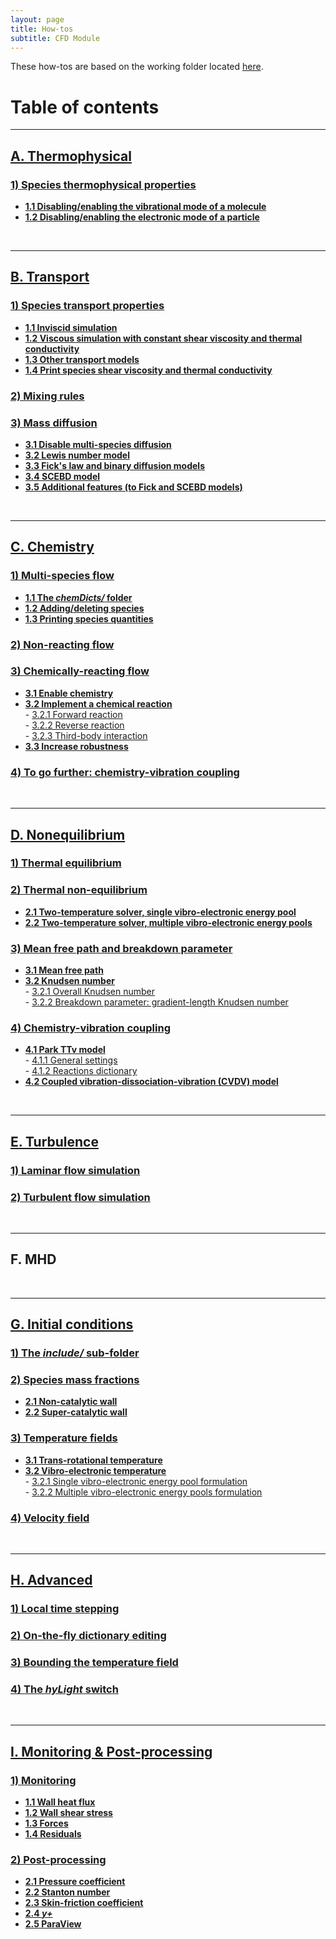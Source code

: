 ```yaml
---
layout: page
title: How-tos
subtitle: CFD Module
---
```


These how-tos are based on the working folder located [here](https://github.com/vincentcasseau/hyStrath/tree/master/run/hyStrath/hy2Foam/genericCase).  

# Table of contents

---  
## [A. Thermophysical](https://vincentcasseau.github.io/how-tos-cfd-thermophysical/)
### [1) Species thermophysical properties](https://vincentcasseau.github.io/how-tos-cfd-thermophysical/#1-species-thermophysical-properties)
+ **[1.1 Disabling/enabling the vibrational mode of a molecule](https://vincentcasseau.github.io/how-tos-cfd-thermophysical/#11-disablingenabling-the-vibrational-mode-of-a-molecule)**  
+ **[1.2 Disabling/enabling the electronic mode of a particle](https://vincentcasseau.github.io/how-tos-cfd-thermophysical/#12-disablingenabling-the-electronic-mode-of-a-particle)**  

<br>

---  
## [B. Transport](https://vincentcasseau.github.io/how-tos-cfd-transport/)
### [1) Species transport properties](https://vincentcasseau.github.io/how-tos-cfd-transport/#1-individual-shear-viscosity-and-thermal-conductivity)
+ **[1.1 Inviscid simulation](https://vincentcasseau.github.io/how-tos-cfd-transport/#11-inviscid-simulation)**  
+ **[1.2 Viscous simulation with constant shear viscosity and thermal conductivity](https://vincentcasseau.github.io/how-tos-cfd-transport/#12-viscous-simulation-with-constant-shear-viscosity-and-thermal-conductivity)**  
+ **[1.3 Other transport models](https://vincentcasseau.github.io/how-tos-cfd-transport/#13-other-transport-models)**  
+ **[1.4 Print species shear viscosity and thermal conductivity](https://vincentcasseau.github.io/how-tos-cfd-transport/#14-print-species-shear-viscosity-and-thermal-conductivity)**  

### [2) Mixing rules](https://vincentcasseau.github.io/how-tos-cfd-transport/#2-mixing-rules)  

### [3) Mass diffusion](https://vincentcasseau.github.io/how-tos-cfd-transport/#3-mass-diffusion)  
+ **[3.1 Disable multi-species diffusion](https://vincentcasseau.github.io/how-tos-cfd-transport/#31-disable-multi-species-diffusion)**  
+ **[3.2 Lewis number model](https://vincentcasseau.github.io/how-tos-cfd-transport/#32-lewis-number-model)**  
+ **[3.3 Fick's law and binary diffusion models](https://vincentcasseau.github.io/how-tos-cfd-transport/#33-ficks-law-and-binary-diffusion-models)**  
+ **[3.4 SCEBD model](https://vincentcasseau.github.io/how-tos-cfd-transport/#34-scebd-model)**  
+ **[3.5 Additional features (to Fick and SCEBD models)](https://vincentcasseau.github.io/how-tos-cfd-transport/#35-additional-features-to-fick-and-scebd-models)**  

<br>

---  
## [C. Chemistry](https://vincentcasseau.github.io/how-tos-cfd-chemistry/)
### [1) Multi-species flow](https://vincentcasseau.github.io/how-tos-cfd-chemistry/#1-multi-species-flow)
+ **[1.1 The _chemDicts/_ folder](https://vincentcasseau.github.io/how-tos-cfd-chemistry/#11-the-chemdicts-folder)**  
+ **[1.2 Adding/deleting species](https://vincentcasseau.github.io/how-tos-cfd-chemistry/#12-addingdeleting-species)** 
+ **[1.3 Printing species quantities](https://vincentcasseau.github.io/how-tos-cfd-chemistry/#13-printing-species-quantities)**  

### [2) Non-reacting flow](https://vincentcasseau.github.io/how-tos-cfd-chemistry/#2-non-reacting-flow)

### [3) Chemically-reacting flow](https://vincentcasseau.github.io/how-tos-cfd-chemistry/#3-chemically-reacting-flow)
+ **[3.1 Enable chemistry](https://vincentcasseau.github.io/how-tos-cfd-chemistry/#31-enable-chemistry)**  
+ **[3.2 Implement a chemical reaction](https://vincentcasseau.github.io/how-tos-cfd-chemistry/#32-implementing-a-chemical-reaction)**  
      - [3.2.1 Forward reaction](https://vincentcasseau.github.io/how-tos-cfd-chemistry/#321-forward-reaction)  
      - [3.2.2 Reverse reaction](https://vincentcasseau.github.io/how-tos-cfd-chemistry/#322-reverse-reaction)  
      - [3.2.3 Third-body interaction](https://vincentcasseau.github.io/how-tos-cfd-chemistry/#323-third-body-interaction)  
+ **[3.3 Increase robustness](https://vincentcasseau.github.io/how-tos-cfd-chemistry/#33--increase-robustness)**  

### [4) To go further: chemistry-vibration coupling](https://vincentcasseau.github.io/how-tos-cfd-chemistry/#4-to-go-further-chemistry-vibration-coupling)

<br>

--- 
## [D. Nonequilibrium](https://vincentcasseau.github.io/how-tos-cfd-nonequilibrium/)
### [1) Thermal equilibrium](https://vincentcasseau.github.io/how-tos-cfd-nonequilibrium/#1-thermal-equilibrium)

### [2) Thermal non-equilibrium](https://vincentcasseau.github.io/how-tos-cfd-nonequilibrium/#2-thermal-non-equilibrium)
+ **[2.1 Two-temperature solver, single vibro-electronic energy pool](https://vincentcasseau.github.io/how-tos-cfd-nonequilibrium/#21-two-temperature-solver-single-vibro-electronic-energy-pool)**  
+ **[2.2 Two-temperature solver, multiple vibro-electronic energy pools](https://vincentcasseau.github.io/how-tos-cfd-nonequilibrium/#22-two-temperature-solver-multiple-vibro-electronic-energy-pools)** 

### [3) Mean free path and breakdown parameter](https://vincentcasseau.github.io/how-tos-cfd-nonequilibrium/#3-mean-free-path-and-breakdown-parameter)  
+ **[3.1 Mean free path](https://vincentcasseau.github.io/how-tos-cfd-nonequilibrium/#31-mean-free-path)**    
+ **[3.2 Knudsen number](https://vincentcasseau.github.io/how-tos-cfd-nonequilibrium/#32-knudsen-number)**  
      - [3.2.1 Overall Knudsen number](https://vincentcasseau.github.io/how-tos-cfd-nonequilibrium/#321-overall-knudsen-number)  
      - [3.2.2 Breakdown parameter: gradient-length Knudsen number](https://vincentcasseau.github.io/how-tos-cfd-nonequilibrium/#322-breakdown-parameter-gradient-length-knudsen-number)  

### [4) Chemistry-vibration coupling](https://vincentcasseau.github.io/how-tos-cfd-nonequilibrium/#4-chemistry-vibration-coupling)  
+ **[4.1 Park TTv model](https://vincentcasseau.github.io/how-tos-cfd-nonequilibrium/#41-park-ttv-model)**  
      - [4.1.1 General settings](https://vincentcasseau.github.io/how-tos-cfd-nonequilibrium/#411-general-settings)  
      - [4.1.2 Reactions dictionary](https://vincentcasseau.github.io/how-tos-cfd-nonequilibrium/#412-reactions-dictionary)  
+ **[4.2 Coupled vibration-dissociation-vibration (CVDV) model](https://vincentcasseau.github.io/how-tos-cfd-nonequilibrium/#42-coupled-vibration-dissociation-vibration-cvdv-model)**       

<br>

---  
## [E. Turbulence](https://vincentcasseau.github.io/how-tos-cfd-turbulence/)
### [1) Laminar flow simulation](https://vincentcasseau.github.io/how-tos-cfd-turbulence/#1-laminar-flow-simulation) 
 
### [2) Turbulent flow simulation](https://vincentcasseau.github.io/how-tos-cfd-turbulence/#2-turbulent-flow-simulation) 

<br>

---  
## F. MHD

<br>

---  
## [G. Initial conditions](https://vincentcasseau.github.io/how-tos-cfd-initial-conditions/)

### [1) The _include/_ sub-folder](https://vincentcasseau.github.io/how-tos-cfd-initial-conditions/#1-the-include-sub-folder)

### [2) Species mass fractions](https://vincentcasseau.github.io/how-tos-cfd-initial-conditions/#2-species-mass-fractions)  
+ **[2.1 Non-catalytic wall](https://vincentcasseau.github.io/how-tos-cfd-initial-conditions/#21-non-catalytic-wall)**  
+ **[2.2 Super-catalytic wall](https://vincentcasseau.github.io/how-tos-cfd-initial-conditions/#22-super-catalytic-wall)**

### [3) Temperature fields](https://vincentcasseau.github.io/how-tos-cfd-initial-conditions/#3-temperature-fields)  
+ **[3.1 Trans-rotational temperature](https://vincentcasseau.github.io/how-tos-cfd-initial-conditions/#31-trans-rotational-temperature)**  
+ **[3.2 Vibro-electronic temperature](https://vincentcasseau.github.io/how-tos-cfd-initial-conditions/#32-vibro-electronic-temperature)**  
      - [3.2.1 Single vibro-electronic energy pool formulation](https://vincentcasseau.github.io/how-tos-cfd-initial-conditions/#321-single-vibro-electronic-energy-pool-formulation)  
      - [3.2.2 Multiple vibro-electronic energy pools formulation](https://vincentcasseau.github.io/how-tos-cfd-initial-conditions/#322-multiple-vibro-electronic-energy-pools-formulation)   
 
### [4) Velocity field](https://vincentcasseau.github.io/how-tos-cfd-initial-conditions/#4-velocity-field)  

<br>

---  
## [H. Advanced](https://vincentcasseau.github.io/how-tos-cfd-advanced/)

### [1) Local time stepping](https://vincentcasseau.github.io/how-tos-cfd-advanced/#1-local-time-stepping)  

### [2) On-the-fly dictionary editing](https://vincentcasseau.github.io/how-tos-cfd-advanced/#2-on-the-fly-dictionary-editing)  

### [3) Bounding the temperature field](https://vincentcasseau.github.io/how-tos-cfd-advanced/#3-bounding-the-temperature-field) 

### [4) The _hyLight_ switch](https://vincentcasseau.github.io/how-tos-cfd-advanced/#4-the-hylight-switch)   

<br>

---  
## [I. Monitoring & Post-processing](https://vincentcasseau.github.io/how-tos-cfd-monitoring-post-processing)

### [1) Monitoring](https://vincentcasseau.github.io/how-tos-cfd-monitoring-post-processing/#1-monitoring)  
+ **[1.1 Wall heat flux](https://vincentcasseau.github.io/how-tos-cfd-monitoring-post-processing/#11-wall-heat-flux)**  
+ **[1.2 Wall shear stress](https://vincentcasseau.github.io/how-tos-cfd-monitoring-post-processing/#12-wall-shear-stress)**
+ **[1.3 Forces](https://vincentcasseau.github.io/how-tos-cfd-monitoring-post-processing/#13-forces)**  
+ **[1.4 Residuals](https://vincentcasseau.github.io/how-tos-cfd-monitoring-post-processing/#14-residuals)**  

### [2) Post-processing](https://vincentcasseau.github.io/how-tos-cfd-monitoring-post-processing/#2-post-processing)  
+ **[2.1 Pressure coefficient](https://vincentcasseau.github.io/how-tos-cfd-monitoring-post-processing/#21-pressure-coefficient)**  
+ **[2.2 Stanton number](https://vincentcasseau.github.io/how-tos-cfd-monitoring-post-processing/#22-stanton-number)**  
+ **[2.3 Skin-friction coefficient](https://vincentcasseau.github.io/how-tos-cfd-monitoring-post-processing/#23-skin-friction-coefficient)**  
+ **[2.4 _y+_](https://vincentcasseau.github.io/how-tos-cfd-monitoring-post-processing/#24-y)**  
+ **[2.5 ParaView](https://vincentcasseau.github.io/how-tos-cfd-monitoring-post-processing/#25-paraview)**  
